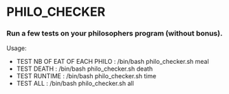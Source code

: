 # PHILO_CHECKER


### Run a few tests on your philosophers program (without bonus).

Usage:
- TEST NB OF EAT OF EACH PHILO : /bin/bash philo_checker.sh meal
- TEST DEATH : /bin/bash philo_checker.sh death
- TEST RUNTIME : /bin/bash philo_checker.sh time
- TEST ALL : /bin/bash philo_checker.sh all
